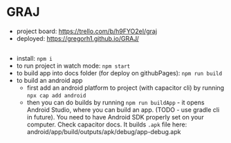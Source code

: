 # GRAJ

- project board: https://trello.com/b/h9FYO2eI/graj 
- deployed: https://gregorh1.github.io/GRAJ/

##
- install: `npm i`
- to run project in watch mode: `npm start`
- to build app into docs folder (for deploy on githubPages): `npm run build`
- to build an android app 
  - first add an android platform to project (with capacitor cli) 
by running `npx cap add android` 
  - then you can do builds by running `npm run buildApp` - it opens Android Studio, where you can build an app. 
(TODO - use gradle cli in future). 
You need to have Android SDK properly set on your computer. Check capacitor docs. 
It builds `.apk` file here: android/app/build/outputs/apk/debug/app-debug.apk